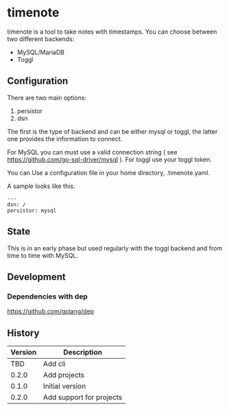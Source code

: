 # timenote

timenote is a tool to take notes with timestamps. You can choose between two different backends:

* MySQL/MariaDB
* Toggl

## Configuration

There are two main options:

1. persistor
2. dsn

The first is the type of backend and can be either mysql or toggl, the latter one provides the information to connect.

For MySQL you can must use a valid connection string ( see https://github.com/go-sql-driver/mysql ). For toggl use your toggl token.

You can Use a configuration file in your home directory, .timenote.yaml.

A sample looks like this:

    ---
    dsn: /
    persistor: mysql

## State

This is in an early phase but used regularly with the toggl backend and from time to time with MySQL.

## Development

### Dependencies with dep

https://github.com/golang/dep

## History

|Version|Description|
|---|---|
|TBD|Add cli|
|0.2.0|Add projects|
|0.1.0|Initial version|
|0.2.0|Add support for projects|